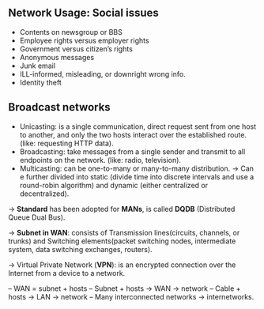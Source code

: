 ## Network Usage: Social issues
+ Contents on newsgroup or BBS
+ Employee rights versus employer rights
+ Government versus citizen’s rights
+ Anonymous messages
+ Junk email
+ ILL-informed, misleading, or downright wrong info.
+ Identity theft

## Broadcast networks
+ Unicasting: is a single communication, direct request sent from one host to another, and only the two hosts interact over the established route. (like: requesting HTTP data).
+ Broadcasting: take messages from a single sender and transmit to all endpoints on the network. (like: radio, television).
+ Multicasting: can be one-to-many or many-to-many distribution.
-> Can e further divided into static (divide time into
discrete intervals and use a round-robin algorithm) and dynamic (either centralized or decentralized).

-> **Standard** has been adopted for **MANs**, is called **DQDB** (Distributed Queue Dual Bus).

-> **Subnet in WAN**: consists of Transmission lines(circuits, channels, or trunks) and Switching elements(packet switching nodes, intermediate system, data switching exchanges, routers).        

-> Virtual Private Network (**VPN**): is an encrypted connection over the Internet from a device to a network.

– WAN = subnet + hosts
– Subnet + hosts -> WAN -> network
– Cable + hosts -> LAN -> network
– Many interconnected networks -> internetworks.
